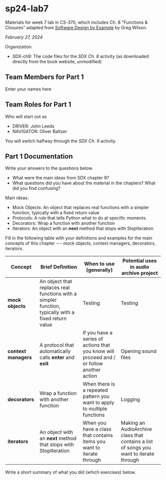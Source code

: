 # sp24-lab7
Materials for week 7 lab in CS-370, which includes Ch. 8 "Functions & Closures" adapted from [Software Design by Example](https://third-bit.com/sdxpy/) by Greg Wilson.

_February 27, 2024_

Organization:
* SDX-ch9: The code files for the _SDX Ch. 8_ activity (as downloaded directly from the book website, unmodified) 

## Team Members for Part 1
Enter your names here

## Team Roles for Part 1
Who will start out as
* DRIVER: John Leeds
* NAVIGATOR: Oliver Baltzer

You will switch halfway through the _SDX Ch. 9_ activity.

## Part 1 Documentation

Write your answers to the questions below.

* What were the main ideas from SDX chapter 9?
* What questions did you have about the material in the chapters? What did you find confusing?

Main ideas:
* Mock Objects: An object that replaces real functions with a simpler function, typically with a fixed return value
* Protocols: A rule that tells Python what to do at specific moments.
* Decorators: Wrap a function with another function
* Iterators: An object with an __next__ method that stops with StopIteration


Fill in the following table with your definitions and examples for the main concepts of this chapter --- mock objects, context managers, decorators, iterators.

| Concept | Brief Definition | When to use (generally) | Potential uses in audio archive project |
| --- | --- | --- | --- |
| **mock objects** | An object that replaces real functions with a simpler function, typically with a fixed return value | Testing | Testing |
| **context managers** | A protocol that automatically calls __enter__ and __exit__ | If you have a series of actions that you know will proceed and / or follow another action | Opening sound files |
| **decorators** | Wrap a function with another function | When there is a repeated pattern you want to apply to multiple functions | Logging |
| **iterators** | An object with an __next__ method that stops with StopIteration |  When you have a class that contains items you want to iterate through | Making an AudioArchive class that contains a list of songs you want to iterate through |


Write a short summary of what you did (which exercises) below.
